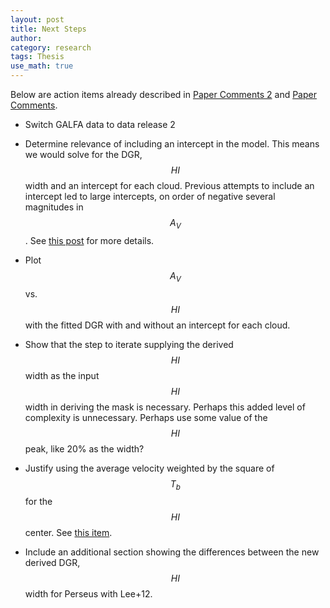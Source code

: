 ```yaml
---
layout: post
title: Next Steps
author:
category: research
tags: Thesis
use_math: true
---
```


Below are action items already described in [Paper Comments
2](/research/2015/03/31/Paper-Comments-2/) and [Paper
Comments](/research/2015/03/31/Paper-Comments/). 

+ Switch GALFA data to data release 2

+ Determine relevance of including an intercept in the model. This means we
  would solve for the DGR, $$HI$$ width and an intercept for each cloud.
  Previous attempts to include an intercept led to large intercepts, on order
  of negative several magnitudes in $$A_V$$. See [this
  post](/research/2015/03/31/Paper-Comments-2/#intercept-discussion) for more details.

+ Plot $$A_V$$ vs. $$HI$$ with the fitted DGR with and without an intercept for
  each cloud. 

+ Show that the step to iterate supplying the derived $$HI$$ width as the input
  $$HI$$ width in deriving the mask is necessary.  Perhaps this added level of
  complexity is unnecessary. Perhaps use some value of the $$HI$$ peak, like
  20% as the width?

+ Justify using the average velocity weighted by the square of $$T_b$$ for the
  $$HI$$ center. See [this item](/research/2015/03/31/Paper-Comments-2/#HI_center).

+ Include an additional section showing the differences between the new derived
  DGR, $$HI$$ width for Perseus with Lee+12.

